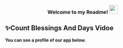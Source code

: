  <h3 align="center">
  
  Welcome to my Readme!
  <img src="https://media.giphy.com/media/hvRJCLFzcasrR4ia7z/giphy.gif" width="28">

</h3>

## ✨Count Blessings  And Days Vidoe

<p><strong>You can see a profile of our app below.</strong></p>

